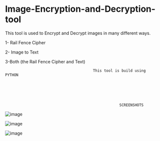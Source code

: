 # Image-Encryption-and-Decryption-tool

This tool is used to Encrypt and Decrypt images in many different ways.

1- Rail Fence Cipher

2- Image to Text

3-Both (the Rail Fence Cipher and Text)



                                            This tool is build using PYTHON






                                                        SCREENSHOTS


![image](https://user-images.githubusercontent.com/126624918/222778702-f63a887c-89da-42fd-b020-04cf1ddb84d2.png)




![image](https://user-images.githubusercontent.com/126624918/222778748-38e67d0c-8ae6-46b9-988a-8dcaff435155.png)




![image](https://user-images.githubusercontent.com/126624918/222778787-e4e51b52-bf4e-4392-b87e-95a560167a9c.png)



